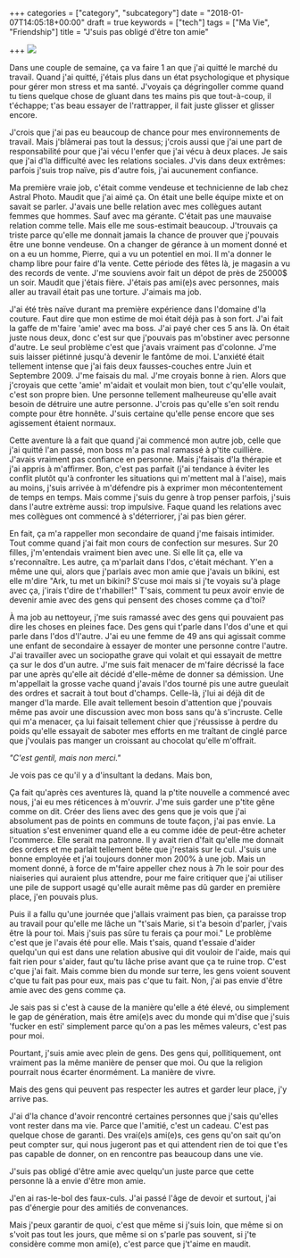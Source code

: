 +++
categories = ["category", "subcategory"]
date = "2018-01-07T14:05:18+00:00"
draft = true
keywords = ["tech"]
tags = ["Ma Vie", "Friendship"]
title = "J'suis pas obligé d'être ton amie"

+++
![](/uploads/2018/02/16/article-2087161-0F79C6E200000578-616_468x286.jpg)

Dans une couple de semaine, ça va faire 1 an que j'ai quitté le marché du travail. Quand j'ai quitté, j'étais plus dans un état psychologique et physique pour gérer mon stress et ma santé. J'voyais ça dégringoller comme quand tu tiens quelque chose de gluant dans tes mains pis que tout-à-coup, il t'échappe; t'as beau essayer de l'rattrapper, il fait juste glisser et glisser encore. 

J'crois que j'ai pas eu beaucoup de chance pour mes environnements de travail. Mais j'blâmerai pas tout la dessus; j'crois aussi que j'ai une part de responsabilité pour que j'ai vécu l'enfer que j'ai vécu à deux places. Je sais que j'ai d'la difficulté avec les relations sociales. J'vis dans deux extrêmes: parfois j'suis trop naïve, pis d'autre fois, j'ai aucunement confiance. 

Ma première vraie job, c'était comme vendeuse et technicienne de lab chez Astral Photo. Maudit que j'ai aimé ça. On était une belle équipe mixte et on savait se parler. J'avais une belle relation avec mes collègues autant femmes que hommes. Sauf avec ma gérante. C'était pas une mauvaise relation comme telle. Mais elle me sous-estimait beaucoup. J'trouvais ça triste parce qu'elle me donnait jamais la chance de prouver que j'pouvais être une bonne vendeuse. On a changer de gérance à un moment donné et on a eu un homme, Pierre, qui a vu un potentiel en moi. Il m'a donner le champ libre pour faire d'la vente. Cette période des fêtes là, je magasin a vu des records de vente. J'me souviens avoir fait un dépot de près de 25000$ un soir. Maudit que j'étais fière. J'étais pas ami(e)s avec personnes, mais aller au travail était pas une torture. J'aimais ma job.

J'ai été très naïve durant ma première expérience dans l'domaine d'la couture. Faut dire que mon estime de moi était déjà pas à son fort. J'ai fait la gaffe de m'faire 'amie' avec ma boss. J'ai payé cher ces 5 ans là. On était juste nous deux, donc c'est sur que j'pouvais pas m'obstiner avec personne d'autre. Le seul problème c'est que j'avais vraiment pas d'colonne. J'me suis laisser piétinné jusqu'à devenir le fantôme de moi. L'anxiété était tellement intense que j'ai fais deux fausses-couches entre Juin et Septembre 2009. J'me faisais du mal. J'me croyais bonne à rien. Alors que j'croyais que cette 'amie' m'aidait et voulait mon bien, tout c'qu'elle voulait, c'est son propre bien. Une personne tellement malheureuse qu'elle avait besoin de détruire une autre personne. J'crois pas qu'elle s'en soit rendu compte pour être honnête. J'suis certaine qu'elle pense encore que ses agissement étaient normaux. 

Cette aventure là a fait que quand j'ai commencé mon autre job, celle que j'ai quitté l'an passé, mon boss m'a pas mal ramassé à p'tite cuillière. J'avais vraiment pas confiance en personne. Mais j'faisais d'la thérapie et j'ai appris à m'affirmer. Bon, c'est pas parfait (j'ai tendance à éviter les conflit plutôt qu'à confronter les situations qui m'mettent mal à l'aise), mais au moins, j'suis arrivée à m'défendre pis à exprimer mon mécontentement de temps en temps. Mais comme j'suis du genre à trop penser parfois, j'suis dans l'autre extrème aussi: trop impulsive. Faque quand les relations avec mes collègues ont commencé à s'déterriorer, j'ai pas bien gérer. 

En fait, ça m'a rappeller mon secondaire de quand j'me faisais intimider. Tout comme quand j'ai fait mon cours de confection sur mesures. Sur 20 filles, j'm'entendais vraiment bien avec une. Si elle lit ça, elle va s'reconnaître. Les autre, ça m'parlait dans l'dos, c'était méchant. Y'en a même une qui, alors que j'parlais avec mon amie que j'avais un bikini, est elle m'dire "Ark, tu met un bikini? S'cuse moi mais si j'te voyais su'à plage avec ça, j'irais t'dire de t'rhabiller!"  T'sais, comment tu peux avoir envie de devenir amie avec des gens qui pensent des choses comme ça d'toi? 

À ma job au nettoyeur, j'me suis ramassé avec des gens qui pouvaient pas dire les choses en pleines face. Des gens qui t'parle dans l'dos d'une et qui parle dans l'dos d'l'autre. J'ai eu une femme de 49 ans qui agissait comme une enfant de secondaire à essayer de monter une personne contre l'autre. J'ai travailler avec un sociopathe grave qui volait et qui essayait de mettre ça sur le dos d'un autre. J'me suis fait menacer de m'faire décrissé la face par une après qu'elle ait décidé d'elle-même de donner sa démission. Une m'appellait la grosse vache quand j'avais l'dos tourné pis une autre gueulait des ordres et sacrait à tout bout d'champs. Celle-là, j'lui ai déjà dit de manger d'la marde. Elle avait tellement besoin d'attention que j'pouvais même pas avoir une discussion avec mon boss sans qu'à s'incruste. Celle qui m'a menacer, ça lui faisait tellement chier que j'réussisse à perdre du poids qu'elle essayait de saboter mes efforts en me traîtant de cinglé parce que j'voulais pas manger un croissant au chocolat qu'elle m'offrait. 

_"C'est gentil, mais non merci."_ 

Je vois pas ce qu'il y a d'insultant la dedans. Mais bon, 

Ça fait qu'après ces aventures là, quand la p'tite nouvelle a commencé avec nous, j'ai eu mes réticences à m'ouvrir. J'me suis garder une p'tite gêne comme on dit. Créer des liens avec des gens que je vois que j'ai absolument pas de points en communs de toute façon, j'ai pas envie.    La situation s'est envenimer quand elle a eu comme idée de peut-être acheter l'commerce. Elle serait ma patronne. Il y avait rien d'fait qu'elle me donnait des orders et me parlait tellement bête que j'restais sur le cul. J'suis une bonne employée et j'ai toujours donner mon 200% à une job. Mais un moment donné, à force de m'faire appeller chez nous à 7h le soir pour des niaiseries qui auraient plus attendre, pour me faire critiquer que j'ai utiliser une pile de support usagé qu'elle aurait même pas dû garder en première place, j'en pouvais plus. 

Puis il a fallu qu'une journée que j'allais vraiment pas bien, ça paraisse trop au travail pour qu'elle me lâche un "t'sais Marie, si t'a besoin d'parler, j'vais être là pour toi. Mais j'suis pas sûre tu ferais ça pour moi." Le problème c'est que je l'avais été pour elle. Mais t'sais, quand t'essaie d'aider quelqu'un qui est dans une relation abusive qui dit vouloir de l'aide, mais qui fait rien pour s'aider, faut qu'tu lâche prise avant que ça te ruine trop. C'est c'que j'ai fait. Mais comme bien du monde sur terre, les gens voient souvent c'que tu fait pas pour eux, mais pas c'que tu fait. Non, j'ai pas envie d'être amie avec des gens comme ça.

Je sais pas si c'est à cause de la manière qu'elle a été élevé, ou simplement le gap de génération, mais être ami(e)s avec du monde qui m'dise que j'suis 'fucker en esti' simplement parce qu'on a pas les mêmes valeurs, c'est pas pour moi. 

Pourtant, j'suis amie avec plein de gens. Des gens qui, pollitiquement, ont vraiment pas la même manière de penser que moi. Ou que la religion pourrait nous écarter énormément. La manière de vivre. 

Mais des gens qui peuvent pas respecter les autres et garder leur place, j'y arrive pas. 

J'ai d'la chance d'avoir rencontré certaines personnes que j'sais qu'elles vont rester dans ma vie. Parce que l'amitié, c'est un cadeau. C'est pas quelque chose de garanti. Des vrai(e)s ami(e)s, ces gens qu'on sait qu'on peut compter sur, qui nous jugeront pas et qui attendent rien de toi que t'es pas capable de donner, on en rencontre pas beaucoup dans une vie. 

J'suis pas obligé d'être amie avec quelqu'un juste parce que cette personne là a envie d'être mon amie. 

J'en ai ras-le-bol des faux-culs. J'ai passé l'âge de devoir et surtout, j'ai pas d'énergie pour des amitiés de convenances. 

Mais j'peux garantir de quoi, c'est que même si j'suis loin, que même si on s'voit pas tout les jours, que même si on s'parle pas souvent, si j'te considère comme mon ami(e), c'est parce que j't'aime en maudit. 